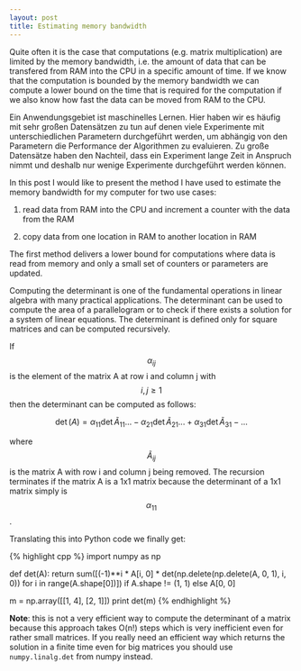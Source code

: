 ```yaml
---
layout: post
title: Estimating memory bandwidth
---
```


Quite often it is the case that computations (e.g. matrix multiplication) are limited by the memory bandwidth, i.e. the amount of data that can be transfered from RAM into the CPU in a specific amount of time. If we know that the computation is bounded by the memory bandwidth we can compute a lower bound on the time that is required for the computation if we also know how fast the data can be moved from RAM to the CPU.

Ein Anwendungsgebiet ist maschinelles Lernen. Hier haben wir es häufig mit sehr großen Datensätzen zu tun auf denen viele Experimente mit unterschiedlichen Parametern durchgeführt werden, um abhängig von den Parametern die Performance der Algorithmen zu evaluieren. Zu große Datensätze haben den Nachteil, dass ein Experiment lange Zeit in Anspruch nimmt und deshalb nur wenige Experimente durchgeführt werden können. 


In this post I would like to present the method I have used to estimate the memory bandwidth for my computer for two use cases: 

1) read data from RAM into the CPU and increment a counter with the data from the RAM 

2) copy data from one location in RAM to another location in RAM

The first method delivers a lower bound for computations where data is read from memory and only a small set of counters or parameters are updated. 



<script type="text/javascript"
    src="http://cdn.mathjax.org/mathjax/latest/MathJax.js?config=TeX-AMS-MML_HTMLorMML">
</script>

Computing the determinant is one of the fundamental operations in linear algebra with many practical applications. The determinant can be used to compute the area of a parallelogram or to check if there exists a solution for a system of linear equations. The determinant is defined only for square matrices and can be computed recursively.

If $$\alpha_{ij}$$ is the element of the matrix A at row i and column j with $$i,j \geq 1$$  then the determinant can be computed as follows:

$$ \det(A) = \alpha_{11} \det \tilde{A}_{11} ... - \alpha_{21} \det \tilde{A}_{21} ... + \alpha_{31} \det \tilde{A}_{31} - ... $$

where $$\tilde{A}_{ij}$$ is the matrix A with row i and column j being removed. The recursion terminates if the matrix A is a 1x1 matrix because the determinant of a 1x1 matrix simply is $$\alpha_{11}$$.

Translating this into Python code we finally get:

{% highlight cpp %}
import numpy as np

def det(A):
    return sum([(-1)**i * A[i, 0] * det(np.delete(np.delete(A, 0, 1), i, 0)) for i in range(A.shape[0])]) if A.shape != (1, 1) else A[0, 0]

m = np.array([[1, 4], [2, 1]])
print det(m)
{% endhighlight %}

**Note**: this is not a very efficient way to compute the determinant of a matrix because this approach takes O(n!) steps which is very inefficient even for rather small matrices. If you really need an efficient way which returns the solution in a finite time even for big matrices you should use `numpy.linalg.det` from numpy instead.
